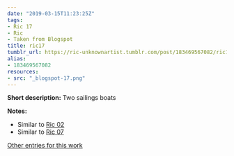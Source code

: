 ```yaml
---
date: "2019-03-15T11:23:25Z"
tags:
- Ric 17
- Ric
- Taken from Blogspot
title: ric17
tumblr_url: https://ric-unknownartist.tumblr.com/post/183469567082/ric17
alias:
- 183469567082
resources:
- src: "_blogspot-17.png"
---
```


**Short description:** Two sailings boats

**Notes:**

- Similar to [Ric 02](/tags/Ric-02)
- Similar to [Ric 07](/tags/Ric-07)

[Other entries for this work](/tags/Ric-17)

